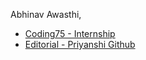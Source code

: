 
Abhinav Awasthi, <br>
 - [Coding75 - Internship](https://coding75.com/opportunities)
 - [Editorial - Priyanshi Github](https://github.com/preetu391/LeetCode-daily/tree/main/Mar%202024)
